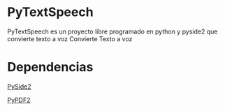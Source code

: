 # PyTextSpeech
PyTextSpeech es un proyecto libre programado en python y pyside2 que convierte texto a voz Convierte Texto a voz

# Dependencias

[PySide2](https://pypi.org/project/PySide2/)

[PyPDF2](https://pypi.org/project/PyPDF2/)
